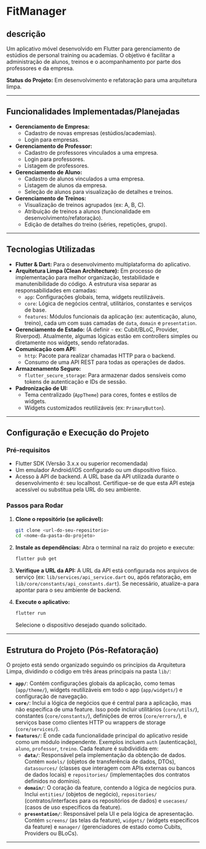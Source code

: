# FitManager

##  descrição

Um aplicativo móvel desenvolvido em Flutter para gerenciamento de estúdios de personal training ou academias. O objetivo é facilitar a administração de alunos, treinos e o acompanhamento por parte dos professores e da empresa.

**Status do Projeto:** Em desenvolvimento e refatoração para uma arquitetura limpa.

---

## Funcionalidades Implementadas/Planejadas

* **Gerenciamento de Empresa:**
    * Cadastro de novas empresas (estúdios/academias).
    * Login para empresas.
* **Gerenciamento de Professor:**
    * Cadastro de professores vinculados a uma empresa.
    * Login para professores.
    * Listagem de professores.
* **Gerenciamento de Aluno:**
    * Cadastro de alunos vinculados a uma empresa.
    * Listagem de alunos da empresa.
    * Seleção de alunos para visualização de detalhes e treinos.
* **Gerenciamento de Treinos:**
    * Visualização de treinos agrupados (ex: A, B, C).
    * Atribuição de treinos a alunos (funcionalidade em desenvolvimento/refatoração).
    * Edição de detalhes do treino (séries, repetições, grupo).

---

## Tecnologias Utilizadas

* **Flutter & Dart:** Para o desenvolvimento multiplataforma do aplicativo.
* **Arquitetura Limpa (Clean Architecture):** Em processo de implementação para melhor organização, testabilidade e manutenibilidade do código. A estrutura visa separar as responsabilidades em camadas:
    * `app`: Configurações globais, tema, widgets reutilizáveis.
    * `core`: Lógica de negócios central, utilitários, constantes e serviços de base.
    * `features`: Módulos funcionais da aplicação (ex: autenticação, aluno, treino), cada um com suas camadas de `data`, `domain` e `presentation`.
* **Gerenciamento de Estado:** (A definir - ex: Cubit/BLoC, Provider, Riverpod). Atualmente, algumas lógicas estão em controllers simples ou diretamente nos widgets, sendo refatoradas.
* **Comunicação com API:**
    * `http`: Pacote para realizar chamadas HTTP para o backend.
    * Consumo de uma API REST para todas as operações de dados.
* **Armazenamento Seguro:**
    * `flutter_secure_storage`: Para armazenar dados sensíveis como tokens de autenticação e IDs de sessão.
* **Padronização de UI:**
    * Tema centralizado (`AppTheme`) para cores, fontes e estilos de widgets.
    * Widgets customizados reutilizáveis (ex: `PrimaryButton`).

---

## Configuração e Execução do Projeto

### Pré-requisitos

* Flutter SDK (Versão 3.x.x ou superior recomendada)
* Um emulador Android/iOS configurado ou um dispositivo físico.
* Acesso à API de backend. A URL base da API utilizada durante o desenvolvimento é: seu localhost. Certifique-se de que esta API esteja acessível ou substitua pela URL do seu ambiente.

### Passos para Rodar

1.  **Clone o repositório (se aplicável):**
    ```bash
    git clone <url-do-seu-repositorio>
    cd <nome-da-pasta-do-projeto>
    ```

2.  **Instale as dependências:**
    Abra o terminal na raiz do projeto e execute:
    ```bash
    flutter pub get
    ```

3.  **Verifique a URL da API:**
    A URL da API está configurada nos arquivos de serviço (ex: `lib/services/api_service.dart` ou, após refatoração, em `lib/core/constants/api_constants.dart`).
    Se necessário, atualize-a para apontar para o seu ambiente de backend.

4.  **Execute o aplicativo:**
    ```bash
    flutter run
    ```
    Selecione o dispositivo desejado quando solicitado.

---

## Estrutura do Projeto (Pós-Refatoração)

O projeto está sendo organizado seguindo os princípios da Arquitetura Limpa, dividindo o código em três áreas principais na pasta `lib/`:

* **`app/`**: Contém configurações globais da aplicação, como temas (`app/theme/`), widgets reutilizáveis em todo o app (`app/widgets/`) e configuração de navegação.
* **`core/`**: Inclui a lógica de negócios que é central para a aplicação, mas não específica de uma feature. Isso pode incluir utilitários (`core/utils/`), constantes (`core/constants/`), definições de erros (`core/errors/`), e serviços base como clientes HTTP ou wrappers de storage (`core/services/`).
* **`features/`**: É onde cada funcionalidade principal do aplicativo reside como um módulo independente. Exemplos incluem `auth` (autenticação), `aluno`, `professor`, `treino`. Cada feature é subdividida em:
    * **`data/`**: Responsável pela implementação da obtenção de dados. Contém `models/` (objetos de transferência de dados, DTOs), `datasources/` (classes que interagem com APIs externas ou bancos de dados locais) e `repositories/` (implementações dos contratos definidos no domínio).
    * **`domain/`**: O coração da feature, contendo a lógica de negócios pura. Inclui `entities/` (objetos de negócio), `repositories/` (contratos/interfaces para os repositórios de dados) e `usecases/` (casos de uso específicos da feature).
    * **`presentation/`**: Responsável pela UI e pela lógica de apresentação. Contém `screens/` (as telas da feature), `widgets/` (widgets específicos da feature) e `manager/` (gerenciadores de estado como Cubits, Providers ou BLoCs).

---
